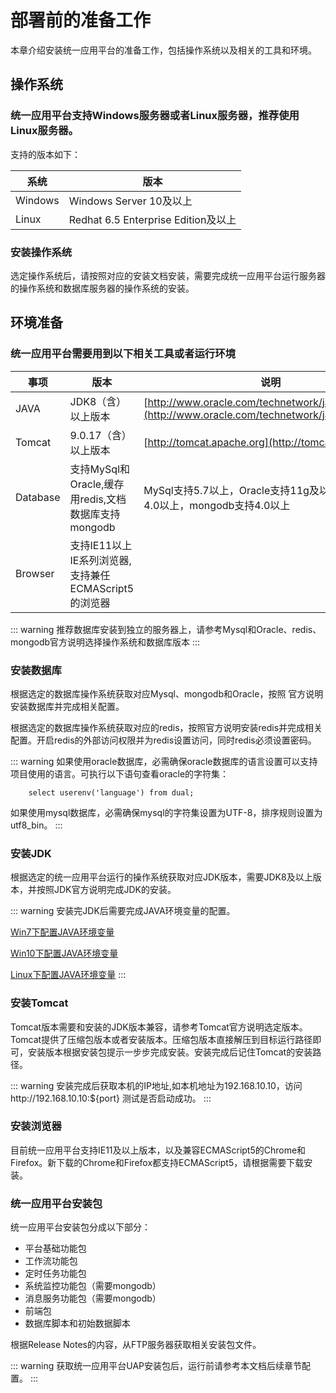 # 部署前的准备工作

本章介绍安装统一应用平台的准备工作，包括操作系统以及相关的工具和环境。

## 操作系统

### 统一应用平台支持Windows服务器或者Linux服务器，推荐使用Linux服务器。

支持的版本如下：

|  系统   | 版本  |
|  ----  | ----  |
| Windows  | Windows Server 10及以上 |
| Linux  | Redhat 6.5 Enterprise Edition及以上 |

### 安装操作系统

选定操作系统后，请按照对应的安装文档安装，需要完成统一应用平台运行服务器的操作系统和数据库服务器的操作系统的安装。

## 环境准备

### 统一应用平台需要用到以下相关工具或者运行环境

|  事项   | 版本  | 说明  |
|  ----  | ----  | ----  |
| JAVA  | JDK8（含）以上版本 | [http://www.oracle.com/technetwork/java/index.html](http://www.oracle.com/technetwork/java/index.html) | 
| Tomcat  | 9.0.17（含）以上版本 | [http://tomcat.apache.org](http://tomcat.apache.org) | 
| Database  | 支持MySql和Oracle,缓存用redis,文档数据库支持mongodb | MySql支持5.7以上，Oracle支持11g及以上，redis支持4.0以上，mongodb支持4.0以上 | 
| Browser  | 支持IE11以上IE系列浏览器,支持兼任ECMAScript5的浏览器 |  | 

::: warning
推荐数据库安装到独立的服务器上，请参考Mysql和Oracle、redis、mongodb官方说明选择操作系统和数据库版本
:::

### 安装数据库

根据选定的数据库操作系统获取对应Mysql、mongodb和Oracle，按照 官方说明安装数据库并完成相关配置。

根据选定的数据库操作系统获取对应的redis，按照官方说明安装redis并完成相关配置。开启redis的外部访问权限并为redis设置访问，同时redis必须设置密码。

::: warning
如果使用oracle数据库，必需确保oracle数据库的语言设置可以支持项目使用的语言。可执行以下语句查看oracle的字符集：
```
    select userenv('language') from dual;
```

如果使用mysql数据库，必需确保mysql的字符集设置为UTF-8，排序规则设置为utf8_bin。
:::

### 安装JDK

根据选定的统一应用平台运行的操作系统获取对应JDK版本，需要JDK8及以上版本，并按照JDK官方说明完成JDK的安装。

::: warning
安装完JDK后需要完成JAVA环境变量的配置。

[Win7下配置JAVA环境变量](https://jingyan.baidu.com/article/9f63fb91d87fb0c8400f0e93.html)

[Win10下配置JAVA环境变量](https://jingyan.baidu.com/article/e8cdb32bfa4b2f37052bad07.html)

[Linux下配置JAVA环境变量](https://www.cnblogs.com/beanbag/p/10766984.html)
:::

### 安装Tomcat

Tomcat版本需要和安装的JDK版本兼容，请参考Tomcat官方说明选定版本。Tomcat提供了压缩包版本或者安装版本。压缩包版本直接解压到目标运行路径即可，安装版本根据安装包提示一步步完成安装。安装完成后记住Tomcat的安装路径。

::: warning
安装完成后获取本机的IP地址,如本机地址为192.168.10.10，访问http://192.168.10.10:${port} 测试是否启动成功。
:::

### 安装浏览器

目前统一应用平台支持IE11及以上版本，以及兼容ECMAScript5的Chrome和Firefox。新下载的Chrome和Firefox都支持ECMAScript5，请根据需要下载安装。

### 统一应用平台安装包

统一应用平台安装包分成以下部分：

* 平台基础功能包
* 工作流功能包
* 定时任务功能包
* 系统监控功能包（需要mongodb）
* 消息服务功能包（需要mongodb）
* 前端包
* 数据库脚本和初始数据脚本

根据Release Notes的内容，从FTP服务器获取相关安装包文件。

::: warning
获取统一应用平台UAP安装包后，运行前请参考本文档后续章节配置。
:::




